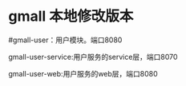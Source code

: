 # gmall 本地修改版本

#gmall-user：用户模块。端口8080

gmall-user-service:用户服务的service层，端口8070

gmall-user-web:用户服务的web层，端口8080
